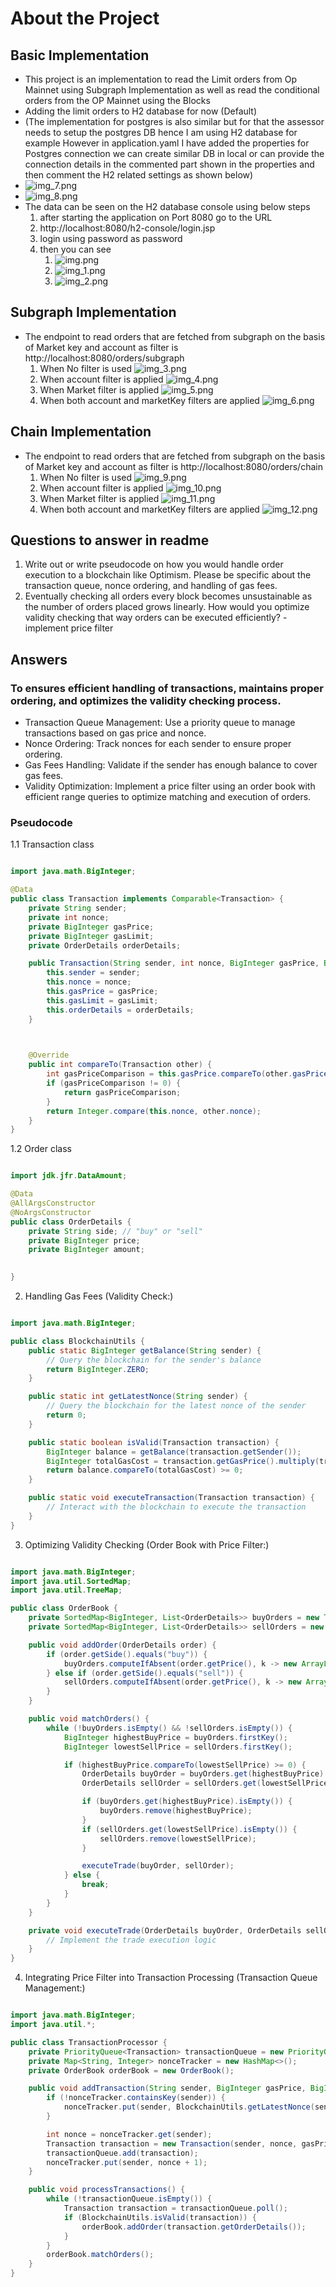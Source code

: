 # About the Project 

## Basic Implementation 

- This project is an implementation to read the Limit orders from Op Mainnet using Subgraph Implementation as well as read the conditional orders from the OP Mainnet using the Blocks
- Adding the limit orders to H2 database for now (Default)
- (The implementation for postgres is also similar but for that the assessor needs to setup the postgres DB hence I am using H2 database for example However in application.yaml I have added the properties for Postgres connection we can create similar DB in local or can provide the connection details in the commented part shown in the properties and then comment the H2 related settings as shown below)
- ![img_7.png](img_7.png)
- ![img_8.png](img_8.png)
- The data can be seen on the H2 database console using below steps
    1. after starting the application on Port 8080 go to the URL
    2. http://localhost:8080/h2-console/login.jsp
    3. login using password as password
    4. then you can see
        1. ![img.png](img.png)
        2. ![img_1.png](img_1.png)
        3. ![img_2.png](img_2.png)

## Subgraph Implementation 
- The endpoint to read orders that are fetched from subgraph on the basis of Market key and account as filter is  http://localhost:8080/orders/subgraph
  1. When No filter is used ![img_3.png](img_3.png)
  2. When account filter is applied ![img_4.png](img_4.png)
  3. When Market filter is applied ![img_5.png](img_5.png)
  4. When both account and marketKey filters are applied ![img_6.png](img_6.png)



## Chain Implementation
- The endpoint to read orders that are fetched from subgraph on the basis of Market key and account as filter is  http://localhost:8080/orders/chain
    1. When No filter is used ![img_9.png](img_9.png)
    2. When account filter is applied ![img_10.png](img_10.png)
    3. When Market filter is applied ![img_11.png](img_11.png)
    4. When both account and marketKey filters are applied ![img_12.png](img_12.png)


## Questions to answer in readme 

1. Write out or write pseudocode on how you would handle order execution to a blockchain like Optimism. Please be specific about the transaction queue, nonce ordering, and handling of gas fees.
2. Eventually checking all orders every block becomes unsustainable as the number of orders placed grows linearly. How would you optimize validity checking that way orders can be executed efficiently? - implement price filter

## Answers 

### To ensures efficient handling of transactions, maintains proper ordering, and optimizes the validity checking process.

- Transaction Queue Management: Use a priority queue to manage transactions based on gas price and nonce.
- Nonce Ordering: Track nonces for each sender to ensure proper ordering.
- Gas Fees Handling: Validate if the sender has enough balance to cover gas fees.
- Validity Optimization: Implement a price filter using an order book with efficient range queries to optimize matching and execution of orders.

### Pseudocode 

1.1 Transaction class 
```java

import java.math.BigInteger;

@Data
public class Transaction implements Comparable<Transaction> {
    private String sender;
    private int nonce;
    private BigInteger gasPrice;
    private BigInteger gasLimit;
    private OrderDetails orderDetails;

    public Transaction(String sender, int nonce, BigInteger gasPrice, BigInteger gasLimit, OrderDetails orderDetails) {
        this.sender = sender;
        this.nonce = nonce;
        this.gasPrice = gasPrice;
        this.gasLimit = gasLimit;
        this.orderDetails = orderDetails;
    }

   

    @Override
    public int compareTo(Transaction other) {
        int gasPriceComparison = this.gasPrice.compareTo(other.gasPrice);
        if (gasPriceComparison != 0) {
            return gasPriceComparison;
        }
        return Integer.compare(this.nonce, other.nonce);
    }
}

```
1.2 Order class

```java

import jdk.jfr.DataAmount;

@Data
@AllArgsConstructor
@NoArgsConstructor
public class OrderDetails {
    private String side; // "buy" or "sell"
    private BigInteger price;
    private BigInteger amount;

    
}

```
2. Handling Gas Fees (Validity Check:)

```java

import java.math.BigInteger;

public class BlockchainUtils {
    public static BigInteger getBalance(String sender) {
        // Query the blockchain for the sender's balance
        return BigInteger.ZERO;
    }

    public static int getLatestNonce(String sender) {
        // Query the blockchain for the latest nonce of the sender
        return 0;
    }

    public static boolean isValid(Transaction transaction) {
        BigInteger balance = getBalance(transaction.getSender());
        BigInteger totalGasCost = transaction.getGasPrice().multiply(transaction.getGasLimit());
        return balance.compareTo(totalGasCost) >= 0;
    }

    public static void executeTransaction(Transaction transaction) {
        // Interact with the blockchain to execute the transaction
    }
}

```
3. Optimizing Validity Checking (Order Book with Price Filter:)
```java

import java.math.BigInteger;
import java.util.SortedMap;
import java.util.TreeMap;

public class OrderBook {
    private SortedMap<BigInteger, List<OrderDetails>> buyOrders = new TreeMap<>(Collections.reverseOrder());
    private SortedMap<BigInteger, List<OrderDetails>> sellOrders = new TreeMap<>();

    public void addOrder(OrderDetails order) {
        if (order.getSide().equals("buy")) {
            buyOrders.computeIfAbsent(order.getPrice(), k -> new ArrayList<>()).add(order);
        } else if (order.getSide().equals("sell")) {
            sellOrders.computeIfAbsent(order.getPrice(), k -> new ArrayList<>()).add(order);
        }
    }

    public void matchOrders() {
        while (!buyOrders.isEmpty() && !sellOrders.isEmpty()) {
            BigInteger highestBuyPrice = buyOrders.firstKey();
            BigInteger lowestSellPrice = sellOrders.firstKey();

            if (highestBuyPrice.compareTo(lowestSellPrice) >= 0) {
                OrderDetails buyOrder = buyOrders.get(highestBuyPrice).remove(0);
                OrderDetails sellOrder = sellOrders.get(lowestSellPrice).remove(0);

                if (buyOrders.get(highestBuyPrice).isEmpty()) {
                    buyOrders.remove(highestBuyPrice);
                }
                if (sellOrders.get(lowestSellPrice).isEmpty()) {
                    sellOrders.remove(lowestSellPrice);
                }

                executeTrade(buyOrder, sellOrder);
            } else {
                break;
            }
        }
    }

    private void executeTrade(OrderDetails buyOrder, OrderDetails sellOrder) {
        // Implement the trade execution logic
    }
}

```
4. Integrating Price Filter into Transaction Processing (Transaction Queue Management:)
```java

import java.math.BigInteger;
import java.util.*;

public class TransactionProcessor {
    private PriorityQueue<Transaction> transactionQueue = new PriorityQueue<>();
    private Map<String, Integer> nonceTracker = new HashMap<>();
    private OrderBook orderBook = new OrderBook();

    public void addTransaction(String sender, BigInteger gasPrice, BigInteger gasLimit, OrderDetails orderDetails) {
        if (!nonceTracker.containsKey(sender)) {
            nonceTracker.put(sender, BlockchainUtils.getLatestNonce(sender));
        }

        int nonce = nonceTracker.get(sender);
        Transaction transaction = new Transaction(sender, nonce, gasPrice, gasLimit, orderDetails);
        transactionQueue.add(transaction);
        nonceTracker.put(sender, nonce + 1);
    }

    public void processTransactions() {
        while (!transactionQueue.isEmpty()) {
            Transaction transaction = transactionQueue.poll();
            if (BlockchainUtils.isValid(transaction)) {
                orderBook.addOrder(transaction.getOrderDetails());
            }
        }
        orderBook.matchOrders();
    }
}

```